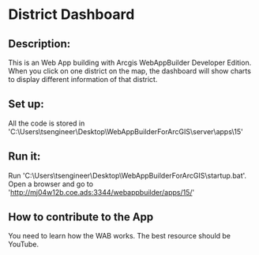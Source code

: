 # District Dashboard

## Description:
This is an Web App building with Arcgis WebAppBuilder Developer Edition. When you click on one district on the map, the dashboard will show charts to display different information of that district.
## Set up:
All the code is stored in 'C:\Users\tsengineer\Desktop\WebAppBuilderForArcGIS\server\apps\15'
## Run it:
Run 'C:\Users\tsengineer\Desktop\WebAppBuilderForArcGIS\startup.bat'.
Open a browser and go to 'http://mj04w12b.coe.ads:3344/webappbuilder/apps/15/'
## How to contribute to the App
You need to learn how the WAB works. The best resource should be YouTube.
